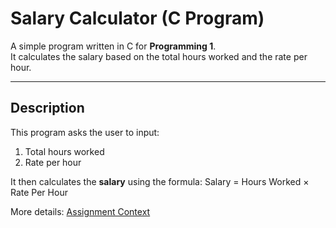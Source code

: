 # Salary Calculator (C Program)

A simple program written in C for **Programming 1**.  
It calculates the salary based on the total hours worked and the rate per hour.

---

## Description

This program asks the user to input:
1. Total hours worked
2. Rate per hour

It then calculates the **salary** using the formula:
Salary = Hours Worked × Rate Per Hour

More details: [Assignment Context](docs/assignment-context.md)
